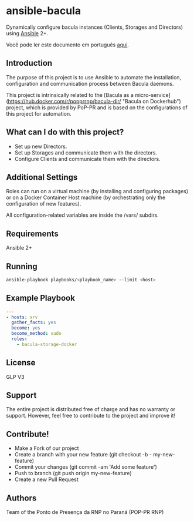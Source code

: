 # ansible-bacula
Dynamically configure bacula instances (Clients, Storages and Directors) using [Ansible](https://www.ansible.com/ "Ansible Project") 2+.


Você pode ler este documento em português [aqui](https://github.com/PoP-PR/ansible-bacula/blob/master/README.md "Leia-me!").
## Introduction
The purpose of this project is to use Ansible to automate the installation, configuration and communication process between Bacula daemons.


This project is intrinsically related to the [Bacula as a micro-service] (https://hub.docker.com/r/popprrnp/bacula-dir/ "Bacula on Dockerhub") project, which is provided by PoP-PR and is based on the configurations of this project for automation.
## What can I do with this project?
- Set up new Directors.
- Set up Storages and communicate them with the directors.
- Configure Clients and communicate them with the directors.
## Additional Settings
Roles can run on a virtual machine (by installing and configuring packages) or on a Docker Container Host machine (by orchestrating only the configuration of new features).

All configuration-related variables are inside the /vars/ subdirs.
## Requirements
Ansible 2+
## Running
```bash
ansible-playbook playbooks/<playbook_name> --limit <host>
```
## Example Playbook
```yml
---
- hosts: srv
  gather_facts: yes
  become: yes
  become_method: sudo
  roles:
    - bacula-storage-docker
```
## License
GLP V3
## Support
The entire project is distributed free of charge and has no warranty or support. However, feel free to contribute to the project and improve it!
## Contribute!
- Make a Fork of our project
- Create a branch with your new feature (git checkout -b - my-new-feature)
- Commit your changes (git commit -am 'Add some feature')
- Push to branch (git push origin my-new-feature)
- Create a new Pull Request
## Authors
Team of the Ponto de Presença da RNP no Paraná (POP-PR RNP)
